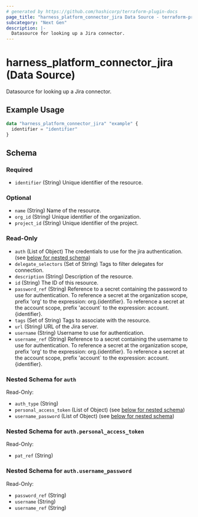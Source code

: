 ```yaml
---
# generated by https://github.com/hashicorp/terraform-plugin-docs
page_title: "harness_platform_connector_jira Data Source - terraform-provider-harness"
subcategory: "Next Gen"
description: |-
  Datasource for looking up a Jira connector.
---
```


# harness_platform_connector_jira (Data Source)

Datasource for looking up a Jira connector.

## Example Usage

```terraform
data "harness_platform_connector_jira" "example" {
  identifier = "identifier"
}
```

<!-- schema generated by tfplugindocs -->
## Schema

### Required

- `identifier` (String) Unique identifier of the resource.

### Optional

- `name` (String) Name of the resource.
- `org_id` (String) Unique identifier of the organization.
- `project_id` (String) Unique identifier of the project.

### Read-Only

- `auth` (List of Object) The credentials to use for the jira authentication. (see [below for nested schema](#nestedatt--auth))
- `delegate_selectors` (Set of String) Tags to filter delegates for connection.
- `description` (String) Description of the resource.
- `id` (String) The ID of this resource.
- `password_ref` (String) Reference to a secret containing the password to use for authentication. To reference a secret at the organization scope, prefix 'org' to the expression: org.{identifier}. To reference a secret at the account scope, prefix 'account` to the expression: account.{identifier}.
- `tags` (Set of String) Tags to associate with the resource.
- `url` (String) URL of the Jira server.
- `username` (String) Username to use for authentication.
- `username_ref` (String) Reference to a secret containing the username to use for authentication. To reference a secret at the organization scope, prefix 'org' to the expression: org.{identifier}. To reference a secret at the account scope, prefix 'account` to the expression: account.{identifier}.

<a id="nestedatt--auth"></a>
### Nested Schema for `auth`

Read-Only:

- `auth_type` (String)
- `personal_access_token` (List of Object) (see [below for nested schema](#nestedobjatt--auth--personal_access_token))
- `username_password` (List of Object) (see [below for nested schema](#nestedobjatt--auth--username_password))

<a id="nestedobjatt--auth--personal_access_token"></a>
### Nested Schema for `auth.personal_access_token`

Read-Only:

- `pat_ref` (String)


<a id="nestedobjatt--auth--username_password"></a>
### Nested Schema for `auth.username_password`

Read-Only:

- `password_ref` (String)
- `username` (String)
- `username_ref` (String)


